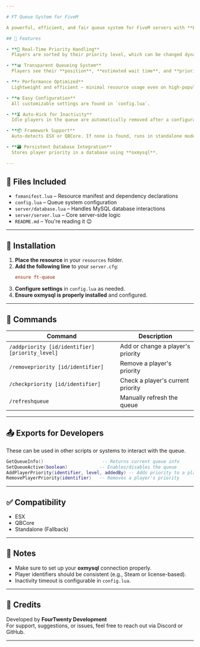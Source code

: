 ```yaml
---

# FT Queue System for FiveM

A powerful, efficient, and fair queue system for FiveM servers with **ESX** and **QBCore** framework support.

## 🚀 Features

- **🔄 Real-Time Priority Handling**  
  Players are sorted by their priority level, which can be changed dynamically via commands or database.

- **📊 Transparent Queueing System**  
  Players see their **position**, **estimated wait time**, and **priority level** in real-time.

- **⚡ Performance Optimized**  
  Lightweight and efficient — minimal resource usage even on high-population servers.

- **⚙️ Easy Configuration**  
  All customizable settings are found in `config.lua`.

- **⏳ Auto-Kick for Inactivity**  
  Idle players in the queue are automatically removed after a configurable time.

- **📦 Framework Support**  
  Auto-detects ESX or QBCore. If none is found, runs in standalone mode.

- **🗃️ Persistent Database Integration**  
  Stores player priority in a database using **oxmysql**.

---
```


## 📁 Files Included

- `fxmanifest.lua` – Resource manifest and dependency declarations  
- `config.lua` – Queue system configuration  
- `server/database.lua` – Handles MySQL database interactions  
- `server/server.lua` – Core server-side logic  
- `README.md` – You're reading it 😉

---

## 🔧 Installation

1. **Place the resource** in your `resources` folder.
2. **Add the following line** to your `server.cfg`:
   ```cfg
   ensure ft-queue
   ```
3. **Configure settings** in `config.lua` as needed.
4. **Ensure oxmysql is properly installed** and configured.

---

## 💬 Commands

| Command | Description |
|--------|-------------|
| `/addpriority [id/identifier] [priority_level]` | Add or change a player's priority |
| `/removepriority [id/identifier]` | Remove a player's priority |
| `/checkpriority [id/identifier]` | Check a player's current priority |
| `/refreshqueue` | Manually refresh the queue |

---

## 📤 Exports for Developers

These can be used in other scripts or systems to interact with the queue.

```lua
GetQueueInfo()                      -- Returns current queue info
SetQueueActive(boolean)            -- Enables/disables the queue
AddPlayerPriority(identifier, level, addedBy) -- Adds priority to a player
RemovePlayerPriority(identifier)   -- Removes a player's priority
```

---

## ✅ Compatibility

- ESX  
- QBCore  
- Standalone (Fallback)

---

## 📌 Notes

- Make sure to set up your **oxmysql** connection properly.
- Player identifiers should be consistent (e.g., Steam or license-based).
- Inactivity timeout is configurable in `config.lua`.

---

## 📣 Credits

Developed by **FourTwenty Development**  
For support, suggestions, or issues, feel free to reach out via Discord or GitHub.

---
